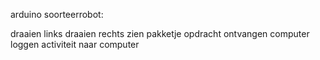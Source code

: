 arduino soorteerrobot:

draaien links
draaien rechts
zien pakketje
opdracht ontvangen computer
loggen activiteit naar computer
